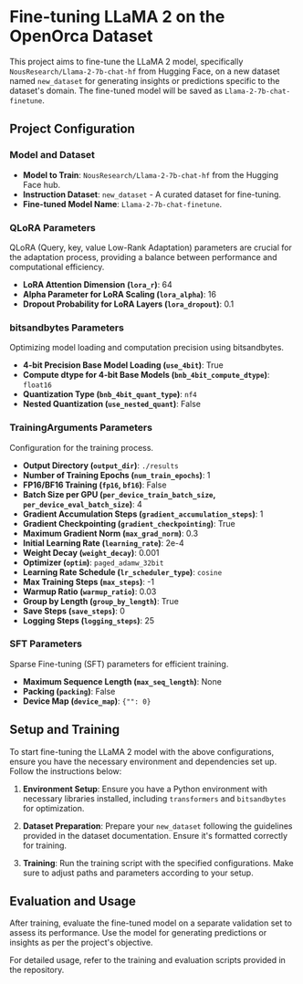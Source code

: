 # Fine-tuning LLaMA 2 on the OpenOrca Dataset

This project aims to fine-tune the LLaMA 2 model, specifically `NousResearch/Llama-2-7b-chat-hf` from Hugging Face, on a new dataset named `new_dataset` for generating insights or predictions specific to the dataset's domain. The fine-tuned model will be saved as `Llama-2-7b-chat-finetune`.

## Project Configuration

### Model and Dataset

- **Model to Train**: `NousResearch/Llama-2-7b-chat-hf` from the Hugging Face hub.
- **Instruction Dataset**: `new_dataset` - A curated dataset for fine-tuning.
- **Fine-tuned Model Name**: `Llama-2-7b-chat-finetune`.

### QLoRA Parameters

QLoRA (Query, key, value Low-Rank Adaptation) parameters are crucial for the adaptation process, providing a balance between performance and computational efficiency.

- **LoRA Attention Dimension (`lora_r`)**: 64
- **Alpha Parameter for LoRA Scaling (`lora_alpha`)**: 16
- **Dropout Probability for LoRA Layers (`lora_dropout`)**: 0.1

### bitsandbytes Parameters

Optimizing model loading and computation precision using bitsandbytes.

- **4-bit Precision Base Model Loading (`use_4bit`)**: True
- **Compute dtype for 4-bit Base Models (`bnb_4bit_compute_dtype`)**: `float16`
- **Quantization Type (`bnb_4bit_quant_type`)**: `nf4`
- **Nested Quantization (`use_nested_quant`)**: False

### TrainingArguments Parameters

Configuration for the training process.

- **Output Directory (`output_dir`)**: `./results`
- **Number of Training Epochs (`num_train_epochs`)**: 1
- **FP16/BF16 Training (`fp16`, `bf16`)**: False
- **Batch Size per GPU (`per_device_train_batch_size`, `per_device_eval_batch_size`)**: 4
- **Gradient Accumulation Steps (`gradient_accumulation_steps`)**: 1
- **Gradient Checkpointing (`gradient_checkpointing`)**: True
- **Maximum Gradient Norm (`max_grad_norm`)**: 0.3
- **Initial Learning Rate (`learning_rate`)**: 2e-4
- **Weight Decay (`weight_decay`)**: 0.001
- **Optimizer (`optim`)**: `paged_adamw_32bit`
- **Learning Rate Schedule (`lr_scheduler_type`)**: `cosine`
- **Max Training Steps (`max_steps`)**: -1
- **Warmup Ratio (`warmup_ratio`)**: 0.03
- **Group by Length (`group_by_length`)**: True
- **Save Steps (`save_steps`)**: 0
- **Logging Steps (`logging_steps`)**: 25

### SFT Parameters

Sparse Fine-tuning (SFT) parameters for efficient training.

- **Maximum Sequence Length (`max_seq_length`)**: None
- **Packing (`packing`)**: False
- **Device Map (`device_map`)**: `{"": 0}`

## Setup and Training

To start fine-tuning the LLaMA 2 model with the above configurations, ensure you have the necessary environment and dependencies set up. Follow the instructions below:

1. **Environment Setup**: Ensure you have a Python environment with necessary libraries installed, including `transformers` and `bitsandbytes` for optimization.

2. **Dataset Preparation**: Prepare your `new_dataset` following the guidelines provided in the dataset documentation. Ensure it's formatted correctly for training.

3. **Training**: Run the training script with the specified configurations. Make sure to adjust paths and parameters according to your setup.

## Evaluation and Usage

After training, evaluate the fine-tuned model on a separate validation set to assess its performance. Use the model for generating predictions or insights as per the project's objective.

For detailed usage, refer to the training and evaluation scripts provided in the repository.
